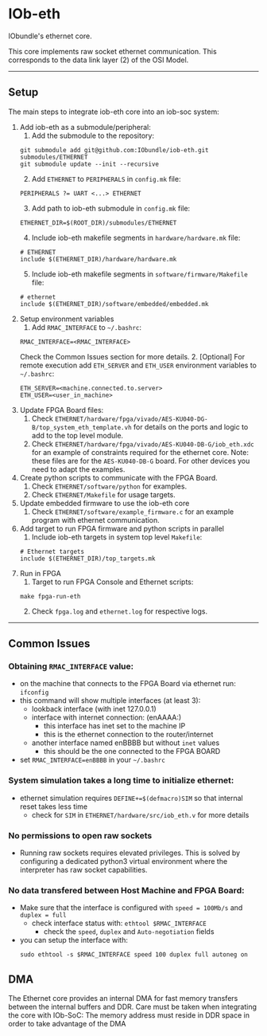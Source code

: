 # IOb-eth
IObundle's ethernet core.

This core implements raw socket ethernet communication. This corresponds to the
data link layer (2) of the OSI Model.

* * *
## Setup
The main steps to integrate iob-eth core into an iob-soc system:
1. Add iob-eth as a submodule/peripheral:
    1. Add the submodule to the repository:
    ```
    git submodule add git@github.com:IObundle/iob-eth.git submodules/ETHERNET
    git submodule update --init --recursive
    ```
    2. Add `ETHERNET` to `PERIPHERALS` in `config.mk` file:
    ```
    PERIPHERALS ?= UART <...> ETHERNET
    ```
    3. Add path to iob-eth submodule in `config.mk` file:
    ```
    ETHERNET_DIR=$(ROOT_DIR)/submodules/ETHERNET
    ```
    4. Include iob-eth makefile segments in `hardware/hardware.mk` file:
    ```
    # ETHERNET
    include $(ETHERNET_DIR)/hardware/hardware.mk
    ```
    5. Include iob-eth makefile segments in `software/firmware/Makefile` file:
    ```
    # ethernet
    include $(ETHERNET_DIR)/software/embedded/embedded.mk
    ```
2. Setup environment variables
    1. Add `RMAC_INTERFACE` to `~/.bashrc`:
    ```
    RMAC_INTERFACE=<RMAC_INTERFACE>
    ``` 
    Check the Common Issues section for more details.
    2. [Optional] For remote execution add `ETH_SERVER` and `ETH_USER` 
    environment variables to `~/.bashrc`:
    ```
    ETH_SERVER=<machine.connected.to.server>
    ETH_USER=<user_in_machine>
    ```
3. Update FPGA Board files:
    1. Check 
    `ETHERNET/hardware/fpga/vivado/AES-KU040-DG-B/top_system_eth_template.vh`
    for details on the ports and logic to add to the top level module.
    2. Check `ETHERNET/hardware/fpga/vivado/AES-KU040-DB-G/iob_eth.xdc` for an
    example of constraints required for the ethernet core.
    Note: these files are for the `AES-KU040-DB-G` board. For other devices you
    need to adapt the examples.
4. Create python scripts to communicate with the FPGA Board.
    1. Check `ETHERNET/software/python` for examples.
    2. Check `ETHERNET/Makefile` for usage targets.
5. Update embedded firmware to use the iob-eth core
    1. Check `ETHERNET/software/example_firmware.c` for an example program with
    ethernet communication.
6. Add target to run FPGA firmware and python scripts in parallel
    1. Include iob-eth targets in system top level `Makefile`:
    ```
    # Ethernet targets
    include $(ETHERNET_DIR)/top_targets.mk
    ```
7. Run in FPGA
    1. Target to run FPGA Console and Ethernet scripts:
    ```
    make fpga-run-eth
    ```
    2. Check `fpga.log` and `ethernet.log` for respective logs.

* * *
## Common Issues
### Obtaining `RMAC_INTERFACE` value:
- on the machine that connects to the FPGA Board via ethernet run: `ifconfig`
- this command will show multiple interfaces (at least 3):
  - lookback interface (with inet 127.0.0.1)
  - interface with internet connection: (enAAAA:)
    - this interface has inet set to the machine IP
    - this is the ethernet connection to the router/internet
  - another interface named enBBBB but without `inet` values
    - this should be the one connected to the FPGA BOARD
- set `RMAC_INTERFACE=enBBBB` in your `~/.bashrc`
### System simulation takes a long time to initialize ethernet:
- ethernet simulation requires `DEFINE+=$(defmacro)SIM` so that internal reset takes less time 
  - check for `SIM` in `ETHERNET/hardware/src/iob_eth.v` for more details
### No permissions to open raw sockets
- Running raw sockets requires elevated privileges. This is solved by 
configuring a dedicated python3 virtual environment where the interpreter has 
raw socket capabilities.
### No data transfered between Host Machine and FPGA Board:
- Make sure that the interface is configured with `speed = 100Mb/s` and `duplex = full`
  - check interface status with: `ethtool $RMAC_INTERFACE`
    - check the `speed`, `duplex` and `Auto-negotiation` fields
- you can setup the interface with:
  ```
  sudo ethtool -s $RMAC_INTERFACE speed 100 duplex full autoneg on
  ```

## DMA

The Ethernet core provides an internal DMA for fast memory transfers between the internal buffers and DDR.
Care must be taken when integrating the core with IOb-SoC: The memory address must reside in DDR space in order to take advantage of the DMA
